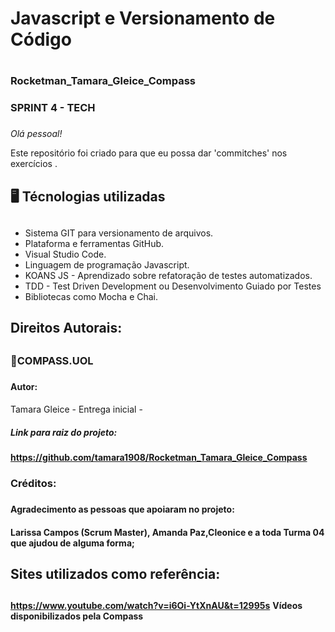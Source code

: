 # Javascript e Versionamento de Código <h1>

### Rocketman_Tamara_Gleice_Compass <h3>

### SPRINT 4 - TECH <h3>
*Olá pessoal!* 

Este repositório foi criado para que eu possa  dar 'commitches' nos exercícios .

## 🖥️ Técnologias utilizadas <h2>
 * Sistema GIT para versionamento de arquivos.
 * Plataforma e ferramentas GitHub.
 * Visual Studio Code.
 * Linguagem de programação Javascript.
 * KOANS JS - Aprendizado sobre refatoração de testes automatizados.
 * TDD - Test Driven Development ou Desenvolvimento Guiado por Testes
 * Bibliotecas como Mocha e Chai.

## Direitos Autorais: <h2>

### 🎯COMPASS.UOL <h3>

#### Autor: <h4>
Tamara Gleice - Entrega inicial - 
##### Link para raiz do projeto: <h5> 
**https://github.com/tamara1908/Rocketman_Tamara_Gleice_Compass**

### Créditos: <h3>

#### Agradecimento as pessoas que apoiaram no projeto: <h4>
 **Larissa Campos (Scrum Master), Amanda Paz,Cleonice e a toda Turma 04 que ajudou de alguma forma;**

## Sites utilizados como referência: <h2>

**https://www.youtube.com/watch?v=i6Oi-YtXnAU&t=12995s**
**Vídeos disponibilizados pela Compass**

